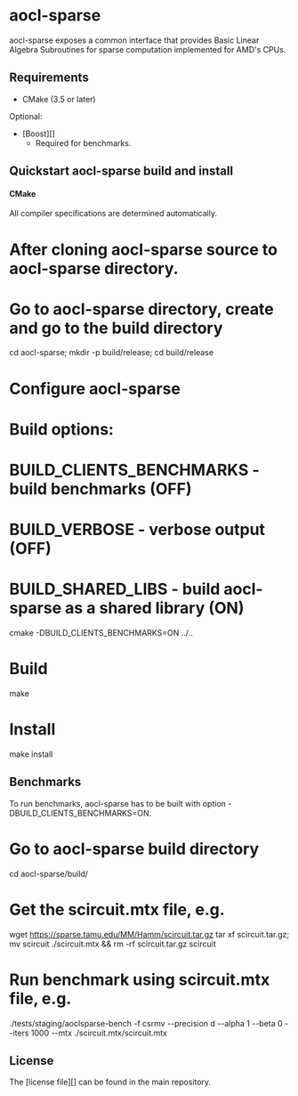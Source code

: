 # aocl-sparse
aocl-sparse exposes a common interface that provides Basic Linear Algebra Subroutines for sparse computation implemented for AMD's CPUs.

## Requirements
* CMake (3.5 or later)

Optional:
* [Boost][]
  * Required for benchmarks.

## Quickstart aocl-sparse build and install

#### CMake
All compiler specifications are determined automatically. 

# After cloning aocl-sparse source to aocl-sparse directory.
# Go to aocl-sparse directory, create and go to the build directory
cd aocl-sparse; mkdir -p build/release; cd build/release

# Configure aocl-sparse
# Build options:
#   BUILD_CLIENTS_BENCHMARKS - build benchmarks (OFF)
#   BUILD_VERBOSE            - verbose output (OFF)
#   BUILD_SHARED_LIBS        - build aocl-sparse as a shared library (ON)
cmake -DBUILD_CLIENTS_BENCHMARKS=ON ../..

# Build
make

# Install
make install

## Benchmarks
To run benchmarks, aocl-sparse has to be built with option -DBUILD_CLIENTS_BENCHMARKS=ON.

# Go to aocl-sparse build directory
cd aocl-sparse/build/

# Get the scircuit.mtx file, e.g.
wget https://sparse.tamu.edu/MM/Hamm/scircuit.tar.gz
tar xf scircuit.tar.gz; mv scircuit ./scircuit.mtx && rm -rf scircuit.tar.gz scircuit

# Run benchmark using scircuit.mtx file, e.g.
./tests/staging/aoclsparse-bench -f csrmv --precision d --alpha 1 --beta 0 --iters 1000 --mtx ./scircuit.mtx/scircuit.mtx

## License
The [license file][] can be found in the main repository.
